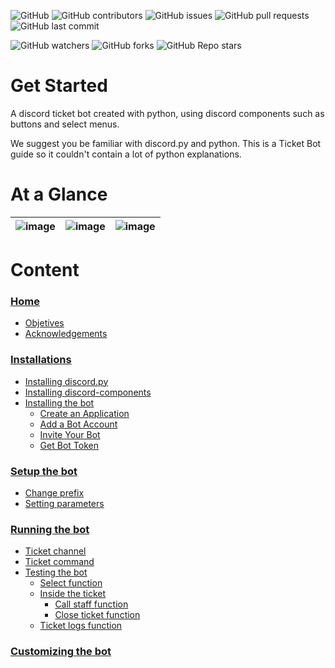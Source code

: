 ![GitHub](https://img.shields.io/github/license/astrxnomo/discord-ticket-bot-py?style=flat-square)
![GitHub contributors](https://img.shields.io/github/contributors/astrxnomo/discord-ticket-bot-py?color=gree&style=flat-square)
![GitHub issues](https://img.shields.io/github/issues/astrxnomo/discord-ticket-bot-py?style=flat-square)
![GitHub pull requests](https://img.shields.io/github/issues-pr/astrxnomo/discord-ticket-bot-py?style=flat-square)
![GitHub last commit](https://img.shields.io/github/last-commit/astrxnomo/discord-ticket-bot-py?style=flat-square)

![GitHub watchers](https://img.shields.io/github/watchers/astrxnomo/discord-ticket-bot-py?color=purple&style=flat-square)
![GitHub forks](https://img.shields.io/github/forks/astrxnomo/discord-ticket-bot-py?style=flat-square)
![GitHub Repo stars](https://img.shields.io/github/stars/astrxnomo/discord-ticket-bot-py?color=yellow&style=flat-square)


# Get Started
A discord ticket bot created with python, using discord components such as buttons and select menus.

We suggest you be familiar with discord.py and python. This is a Ticket Bot guide so it couldn't contain a lot of python explanations.

# At a Glance

![image](https://user-images.githubusercontent.com/75272665/174901958-4f166dcc-6da2-46c2-abde-28584b9e04bf.png) | ![image](https://user-images.githubusercontent.com/75272665/174902495-92a9c746-608e-416f-be21-94172d3cb799.png) | ![image](https://user-images.githubusercontent.com/75272665/174902136-5b092a47-75f9-45c3-a63b-824f49e2cb83.png)
:-------------------------:|:-------------------------:|:-------------------------:



# Content

### [Home](https://github.com/astrxnomo/discord-ticket-bot-py/wiki)
- [Objetives](https://github.com/astrxnomo/discord-ticket-bot-py/wiki#objetives)
- [Acknowledgements](https://github.com/astrxnomo/discord-ticket-bot-py/wiki#acknowledgements)
### [Installations](https://github.com/astrxnomo/discord-ticket-bot-py/wiki/Installations)
- [Installing discord.py](https://github.com/astrxnomo/discord-ticket-bot-py/wiki/Installations#installing-discordpy)
- [Installing discord-components](https://github.com/astrxnomo/discord-ticket-bot-py/wiki/Installations#installing-discord-components)
- [Installing the bot](https://github.com/astrxnomo/discord-ticket-bot-py/wiki/Installations#installing-the-bot)
  - [Create an Application](https://github.com/astrxnomo/discord-ticket-bot-py/wiki/Installations#create-an-application)
  - [Add a Bot Account](https://github.com/astrxnomo/discord-ticket-bot-py/wiki/Installations#add-a-bot-account)
  - [Invite Your Bot](https://github.com/astrxnomo/discord-ticket-bot-py/wiki/Installations#invite-your-bot)
  - [Get Bot Token](https://github.com/astrxnomo/discord-ticket-bot-py/wiki/Installations#get-bot-token)
### [Setup the bot](https://github.com/astrxnomo/discord-ticket-bot-py/wiki/Setup-the-bot)
  - [Change prefix](https://github.com/astrxnomo/discord-ticket-bot-py/wiki/Setup-the-bot#change-prefix)
  - [Setting parameters](https://github.com/astrxnomo/discord-ticket-bot-py/wiki/Setup-the-bot#setting-parameters)
### [Running the bot](https://github.com/astrxnomo/discord-ticket-bot-py/wiki/Running-the-bot)
  - [Ticket channel](https://github.com/astrxnomo/discord-ticket-bot-py/wiki/Running-the-bot#ticket-channel)
  - [Ticket command](https://github.com/astrxnomo/discord-ticket-bot-py/wiki/Running-the-bot#ticket-command)
  - [Testing the bot](https://github.com/astrxnomo/discord-ticket-bot-py/wiki/Running-the-bot#testing-the-bot)
    - [Select function](https://github.com/astrxnomo/discord-ticket-bot-py/wiki/Running-the-bot#select-function)
    - [Inside the ticket](https://github.com/astrxnomo/discord-ticket-bot-py/wiki/Running-the-bot#inside-the-ticket)
      - [Call staff function](https://github.com/astrxnomo/discord-ticket-bot-py/wiki/Running-the-bot#call-staff-function)
      - [Close ticket function](https://github.com/astrxnomo/discord-ticket-bot-py/wiki/Running-the-bot#close-ticket-function)
    - [Ticket logs function](https://github.com/astrxnomo/discord-ticket-bot-py/wiki/Running-the-bot#ticket-logs)
### [Customizing the bot](https://github.com/astrxnomo/discord-ticket-bot-py/wiki/Customizing-the-bot)
